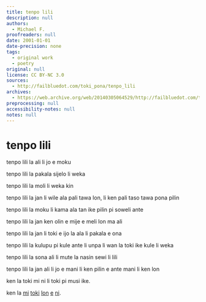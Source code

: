 ```yaml
---
title: tenpo lili
description: null
authors:
  - Michael F.
proofreaders: null
date: 2001-01-01
date-precision: none
tags:
  - original work
  - poetry
original: null
license: CC BY-NC 3.0
sources:
  - http://failbluedot.com/toki_pona/tenpo_lili
archives:
  - https://web.archive.org/web/20140305064529/http://failbluedot.com/toki_pona/tenpo_lili
preprocessing: null
accessibility-notes: null
notes: null
---
```


# tenpo lili

tenpo lili la ali li jo e moku

tenpo lili la pakala sijelo li weka

tenpo lili la moli li weka kin

tenpo lili la jan li wile ala pali tawa lon, li ken pali taso tawa pona pilin

tenpo lili la moku li kama ala tan ike pilin pi soweli ante

tenpo lili la jan ken olin e mije e meli lon ma ali

tenpo lili la jan li toki e ijo la ala li pakala e ona

tenpo lili la kulupu pi kule ante li unpa li wan la toki ike kule li weka

tenpo lili la sona ali li mute la nasin sewi li lili

tenpo lili la jan ali li jo e mani li ken pilin e ante mani li ken lon

ken la toki mi ni li toki pi musi ike.

ken la [mi](https://web.archive.org/web/20140305064529/http://failbluedot.com/is-the-world-getting-more-violent) [toki](https://web.archive.org/web/20140305064529/http://www.transhumanism.org/) [lon](https://web.archive.org/web/20140305064529/http://www.gapminder.org/) [e](https://web.archive.org/web/20140305064529/http://www.youtube.com/watch?v=IfbOyw3CT6A) [ni](https://web.archive.org/web/20140305064529/http://www.nickbostrom.com/fable/dragon.html).
